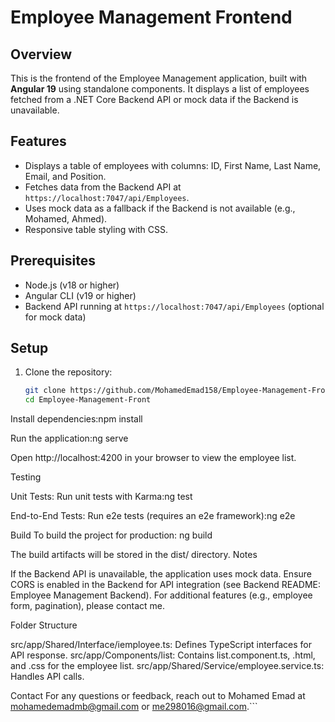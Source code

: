 # Employee Management Frontend

## Overview
This is the frontend of the Employee Management application, built with **Angular 19** using standalone components. It displays a list of employees fetched from a .NET Core Backend API or mock data if the Backend is unavailable.

## Features
- Displays a table of employees with columns: ID, First Name, Last Name, Email, and Position.
- Fetches data from the Backend API at `https://localhost:7047/api/Employees`.
- Uses mock data as a fallback if the Backend is not available (e.g., Mohamed, Ahmed).
- Responsive table styling with CSS.

## Prerequisites
- Node.js (v18 or higher)
- Angular CLI (v19 or higher)
- Backend API running at `https://localhost:7047/api/Employees` (optional for mock data)

## Setup
1. Clone the repository:
   ```bash
   git clone https://github.com/MohamedEmad158/Employee-Management-Front.git
   cd Employee-Management-Front


Install dependencies:npm install


Run the application:ng serve


Open http://localhost:4200 in your browser to view the employee list.

Testing

Unit Tests: Run unit tests with Karma:ng test


End-to-End Tests: Run e2e tests (requires an e2e framework):ng e2e



Build
To build the project for production:
ng build

The build artifacts will be stored in the dist/ directory.
Notes

If the Backend API is unavailable, the application uses mock data.
Ensure CORS is enabled in the Backend for API integration (see Backend README: Employee Management Backend).
For additional features (e.g., employee form, pagination), please contact me.

Folder Structure

src/app/Shared/Interface/iemployee.ts: Defines TypeScript interfaces for API response.
src/app/Components/list: Contains list.component.ts, .html, and .css for the employee list.
src/app/Shared/Service/employee.service.ts: Handles API calls.

Contact
For any questions or feedback, reach out to Mohamed Emad at mohamedemadmb@gmail.com or me298016@gmail.com.```
